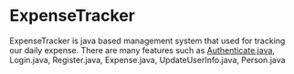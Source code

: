 # ExpenseTracker
ExpenseTracker is java based management system that used for tracking our daily expense. There are many features such as [Authenticate.java](https://github.com/KiengYang/ExpenseTracker/blob/main/Authenticate.java), Login.java, Register.java, Expense.java, UpdateUserInfo.java, Person.java 
